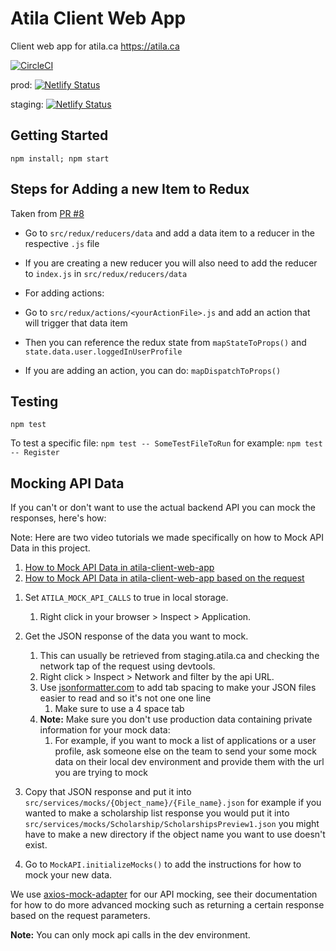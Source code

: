 # Atila Client Web App

Client web app for atila.ca
https://atila.ca


[![CircleCI](https://circleci.com/gh/ademidun/atila-client-web-app.svg?style=svg&circle-token=7f1494d7537588626045fead3cab8d7d70c1bc38)](https://circleci.com/gh/ademidun/atila-client-web-app)

prod: [![Netlify Status](https://api.netlify.com/api/v1/badges/837e9c44-3040-4460-a90e-d93d4a49f54a/deploy-status)](https://app.netlify.com/sites/atila/deploys)

staging: [![Netlify Status](https://api.netlify.com/api/v1/badges/ed4f5b21-da47-4094-8e41-89e49a620f55/deploy-status)](https://app.netlify.com/sites/atila-staging/deploys)

## Getting Started

`npm install; npm start`

## Steps for Adding a new Item to Redux

Taken from [PR #8](https://github.com/ademidun/atila-client-web-app/pull/8/files)

- Go to `src/redux/reducers/data` and add a data item to a reducer in the respective `.js` file
- If you are creating a new reducer you will also need to add the reducer to `index.js` in `src/redux/reducers/data`


- For adding actions:
- Go to `src/redux/actions/<yourActionFile>.js` and add an action that will trigger that data item

- Then you can reference the redux state from `mapStateToProps()` and `state.data.user.loggedInUserProfile`
- If you are adding an action, you can do: `mapDispatchToProps()`

## Testing

`npm test`

To test a specific file: `npm test -- SomeTestFileToRun` for example: `npm test -- Register`

## Mocking API Data

If you can't or don't want to use the actual backend API you can mock the responses, here's how:

Note: Here are two video tutorials we made specifically on how to Mock API Data in this project.
1. [How to Mock API Data in atila-client-web-app](https://www.loom.com/share/8405abef5585401ab0924e742fcb1fd9) 
1. [How to Mock API Data in atila-client-web-app based on the request](https://www.loom.com/share/367fe555b0584c28b6e68d1f0e5d121f)

<!-- Seperate the top list and the bottom list -->

1. Set `ATILA_MOCK_API_CALLS` to true in local storage.
    1. Right click in your browser > Inspect > Application.

1. Get the JSON response of the data you want to mock.
    1. This can usually be retrieved from staging.atila.ca and checking the network tap of the request using devtools. 
    1. Right click > Inspect > Network and filter by the api URL.
    1. Use [jsonformatter.com](https://jsonformatter.curiousconcept.com/#) to add tab spacing to make your JSON files easier to read and so it's not one one line
        1. Make sure to use a 4 space tab
    1. **Note:** Make sure you don't use production data containing private information for your mock data:
        1. For example, if you want to mock a list of applications or a user profile, ask someone else on the team to send your some mock data on their local dev environment and provide them with the url you are trying to mock

1. Copy that JSON response and put it into `src/services/mocks/{Object_name}/{File_name}.json` for example if you wanted to make a scholarship list response you would put it into `src/services/mocks/Scholarship/ScholarshipsPreview1.json` you might have to make a new directory if the object name you want to use doesn't exist.
    

1. Go to `MockAPI.initializeMocks()` to add the instructions for how to mock your new data.

We use [axios-mock-adapter](https://github.com/ctimmerm/axios-mock-adapter) for our API mocking, see their documentation for how to do more advanced mocking such as returning a certain response based on the request parameters.

**Note:** You can only mock api calls in the dev environment.